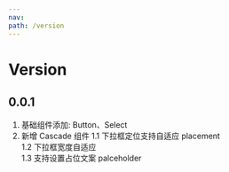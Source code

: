 ```yaml
---
nav:
path: /version
---
```


# Version

## 0.0.1

1. 基础组件添加: Button、Select
2. 新增 Cascade 组件
    1.1 下拉框定位支持自适应 placement  
    1.2 下拉框宽度自适应  
    1.3 支持设置占位文案 palceholder



